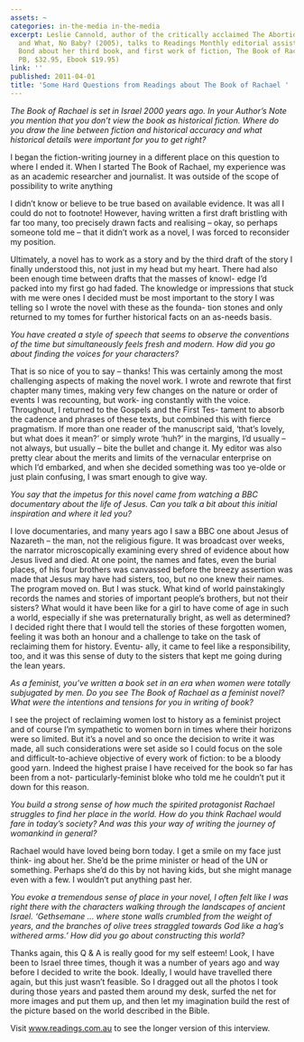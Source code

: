 ```yaml
---
assets: ~
categories: in-the-media in-the-media
excerpt: Leslie Cannold, author of the critically acclaimed The Abortion Myth (2000)
  and What, No Baby? (2005), talks to Readings Monthly editorial assistant Phoebe
  Bond about her third book, and first work of fiction, The Book of Rachael. (Text,
  PB, $32.95, Ebook $19.95)
link: ''
published: 2011-04-01
title: 'Some Hard Questions from Readings about The Book of Rachael '
---
```

*The Book of Rachael is set in Israel 2000 years ago. In your Author’s Note you mention that you don’t view the book as historical fiction. Where do you draw the line between fiction and historical accuracy and what historical details were important for you to get right?*

I began the fiction-writing journey in a different place on this question to where I ended it. When I started The Book of Rachael, my experience was as an academic researcher and journalist. It was outside of the scope of possibility to write anything

I didn’t know or believe to be true based on available evidence. It was all I could do not to footnote! However, having written a first draft bristling with far too many, too precisely drawn facts and realising – okay, so perhaps someone told me – that it didn’t work as a novel, I was forced to reconsider my position.

Ultimately, a novel has to work as a story and by the third draft of the story I finally understood this, not just in my head but my heart. There had also been enough time between drafts that the masses of knowl- edge I’d packed into my first go had faded. The knowledge or impressions that stuck with me were ones I decided must be most important to the story I was telling so I wrote the novel with these as the founda- tion stones and only returned to my tomes for further historical facts on an as-needs basis.

*You have created a style of speech that seems to observe the conventions of the time but simultaneously feels fresh and modern. How did you go about finding the voices for your characters?*

That is so nice of you to say – thanks! This was certainly among the most challenging aspects of making the novel work. I wrote and rewrote that first chapter many times, making very few changes on the nature or order of events I was recounting, but work- ing constantly with the voice. Throughout, I returned to the Gospels and the First Tes- tament to absorb the cadence and phrases of these texts, but combined this with fierce pragmatism. If more than one reader of the manuscript said, ‘that’s lovely, but what does it mean?’ or simply wrote ‘huh?’ in the margins, I’d usually – not always, but usually – bite the bullet and change it. My editor was also pretty clear about the merits and limits of the vernacular enterprise on which I’d embarked, and when she decided something was too ye-olde or just plain confusing, I was smart enough to give way.

*You say that the impetus for this novel came from watching a BBC documentary about the life of Jesus. Can you talk a bit about this initial inspiration and where it led you?*

I love documentaries, and many years ago I saw a BBC one about Jesus of Nazareth – the man, not the religious figure. It was broadcast over weeks, the narrator microscopically examining every shred of evidence about how Jesus lived and died. At one point, the names and fates, even the burial places, of his four brothers was canvassed before the breezy assertion was made that Jesus may have had sisters, too, but no one knew their names. The program moved on. But I was stuck. What kind of world painstakingly records the names and stories of important people’s brothers, but not their sisters? What would it have been like for a girl to have come of age in such a world, especially if she was preternaturally bright, as well as determined? I decided right there that I would tell the stories of these forgotten women, feeling it was both an honour and a challenge to take on the task of reclaiming them for history. Eventu- ally, it came to feel like a responsibility, too, and it was this sense of duty to the sisters that kept me going during the lean years.

*As a feminist, you’ve written a book set in an era when women were totally subjugated by men. Do you see The Book of Rachael as a feminist novel? What were the intentions and tensions for you in writing of book?*

I see the project of reclaiming women lost to history as a feminist project and of course I’m sympathetic to women born in times where their horizons were so limited. But it’s a novel and so once the decision to write it was made, all such considerations were set aside so I could focus on the sole and difficult-to-achieve objective of every work of fiction: to be a bloody good yarn. Indeed the highest praise I have received for the book so far has been from a not- particularly-feminist bloke who told me he couldn’t put it down for this reason.

*You build a strong sense of how much the spirited protagonist Rachael struggles to find her place in the world. How do you think Rachael would fare in today’s society? And was this your way of writing the journey of womankind in general?*

Rachael would have loved being born today. I get a smile on my face just think- ing about her. She’d be the prime minister or head of the UN or something. Perhaps she’d do this by not having kids, but she might manage even with a few. I wouldn’t put anything past her.

*You evoke a tremendous sense of place in your novel, I often felt like I was right there with the characters walking through the landscapes of ancient Israel. ‘Gethsemane ... where stone walls crumbled from the weight of years, and the branches of olive trees straggled towards God like a hag’s withered arms.’ How did you go about constructing this world?*

Thanks again, this Q & A is really good for my self esteem! Look, I have been to Israel three times, though it was a number of years ago and way before I decided to write the book. Ideally, I would have travelled there again, but this just wasn’t feasible. So I dragged out all the photos I took during those years and pasted them around my desk, surfed the net for more images and put them up, and then let my imagination build the rest of the picture based on the world described in the Bible.

Visit www.readings.com.au to see the longer version of this interview.